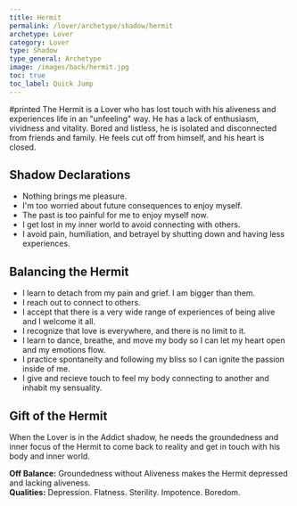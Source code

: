 ```yaml
---
title: Hermit
permalink: /lover/archetype/shadow/hermit
archetype: Lover
category: Lover
type: Shadow
type_general: Archetype
image: /images/back/hermit.jpg
toc: true
toc_label: Quick Jump
---
```

#printed The Hermit is a Lover who has lost touch with his aliveness and experiences life in an "unfeeling" way. He has a lack of enthusiasm, vividness and vitality. Bored and listless, he is isolated and disconnected from friends and family. He feels cut off from himself, and his heart is closed.   
  
  
## Shadow Declarations  
- Nothing brings me pleasure.   
- I'm too worried about future consequences to enjoy myself.  
- The past is too painful for me to enjoy myself now.   
- I get lost in my inner world to avoid connecting with others.   
- I avoid pain, humiliation, and betrayel by shutting down and having less experiences.  
  
  
## Balancing the Hermit  
- I learn to detach from my pain and grief. I am bigger than them.   
- I reach out to connect to others.  
- I accept that there is a very wide range of experiences of being alive and I welcome it all.  
- I recognize that love is everywhere, and there is no limit to it.  
- I learn to dance, breathe, and move my body so I can let my heart open and my emotions flow.  
- I practice spontaneity and following my bliss so I can ignite the passion inside of me.   
- I give and recieve touch to feel my body connecting to another and inhabit my sensuality.  
  
  
## Gift of the Hermit  
When the Lover is in the Addict shadow, he needs the groundedness and inner focus of the Hermit to come back to reality and get in touch with his body and inner world.  
  
**Off Balance:** Groundedness without Aliveness makes the Hermit depressed and lacking aliveness.  
**Qualities:** Depression. Flatness. Sterility. Impotence. Boredom. 
